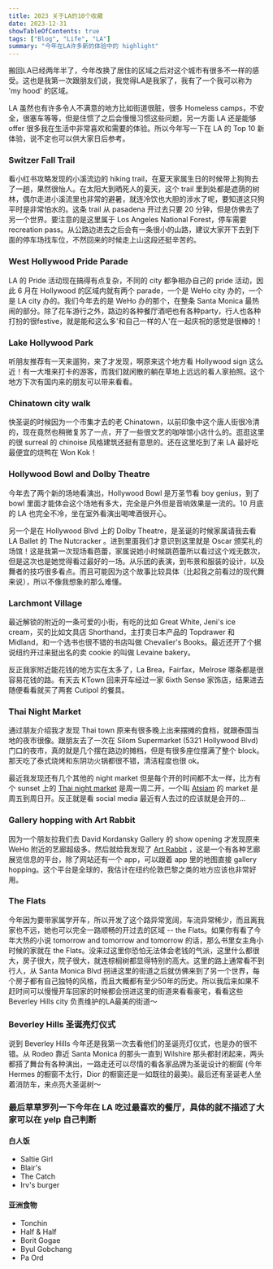 ```yaml
---
title: 2023 关于LA的10个收藏
date: 2023-12-31
showTableOfContents: true 
tags: ["Blog", "Life", "LA"]
summary: "今年在LA许多新的体验中的 highlight"
---
```


搬回LA已经两年半了，今年改换了居住的区域之后对这个城市有很多不一样的感受。这也是我第一次跟朋友们说，我觉得LA是我家了，我有了一个我可以称为 'my hood' 的区域。

LA 虽然也有许多令人不满意的地方比如街道很脏，很多 Homeless camps，不安全，很塞车等等，但是住惯了之后会慢慢习惯这些问题，另一方面 LA 还是能够 offer 很多我在生活中非常喜欢和需要的体验。所以今年写一下在 LA 的 Top 10 新体验，说不定也可以供大家日后参考。

### Switzer Fall Trail
看小红书攻略发现的小溪流边的 hiking trail，在夏天家属生日的时候带上狗狗去了一趟，果然很怡人。在太阳大到晒死人的夏天，这个 trail 里到处都是遮荫的树林，偶尔走进小溪流里也非常的避暑，就连冷饮也大胆的涉水了呢，要知道这只狗平时是非常怕水的。这条 trail 从 pasadena 开过去只要 20 分钟，但是仿佛去了另一个世界。要注意的是这里属于 Los Angeles National Forest，停车需要 recreation pass。从公路边进去之后会有一条很小的山路，建议大家开下去到下面的停车场找车位，不然回来的时候走上山这段还挺辛苦的。

### West Hollywood Pride Parade 
LA 的 Pride 活动现在搞得有点复杂，不同的 city 都争相办自己的 pride 活动，因此 6 月在 Hollywood 的区域内就有两个 parade，一个是 WeHo city 办的，一个是 LA city 办的。我们今年去的是 WeHo 办的那个，在整条 Santa Monica 最热闹的部分。除了花车游行之外，路边的各种餐厅酒吧也有各种party，行人也各种打扮的很festive，就是能和这么多'和自己一样的人'在一起庆祝的感觉是很棒的！

### Lake Hollywood Park 
听朋友推荐有一天来遛狗，来了才发现，啊原来这个地方看 Hollywood sign 这么近！有一大堆来打卡的游客，而我们就闲散的躺在草地上远远的看人家拍照。这个地方下次有国内来的朋友可以带来看看。

### Chinatown city walk 
快圣诞的时候因为一个市集才去的老 Chinatown，以前印象中这个唐人街很冷清的，现在竟然也稍微复苏了一点，开了一些很文艺的咖啡馆小店什么的。逛逛这里的很 surreal 的 chinoise 风格建筑还挺有意思的。还在这里吃到了来 LA 最好吃最便宜的烧鸭在 Won Kok！

### Hollywood Bowl and Dolby Theatre 
今年去了两个新的场地看演出，Hollywood Bowl 是万圣节看 boy genius，到了 bowl 里面才能体会这个场地有多大，完全是户外但是音响效果是一流的。10 月底的 LA 也完全不冷，坐在室外看演出喝啤酒很开心。

另一个是在 Hollywood Blvd 上的 Dolby Theatre，是圣诞的时候家属请我去看 LA Ballet 的 The Nutcracker 。进到里面我们才意识到这里就是 Oscar 颁奖礼的场馆！这是我第一次现场看芭蕾，家属说她小时候跳芭蕾所以看过这个戏无数次，但是这次也是她觉得看过最好的一场。从乐团的表演，到布景和服装的设计，以及舞者的技巧很多看点。而且可能因为这个故事比较具体（比起我之前看过的现代舞来说），所以不像我想象的那么难懂。

### Larchmont Village 
最近解锁的附近的一条可爱的小街，有吃的比如 Great White, Jeni's ice cream，买的比如文具店 Shorthand，主打卖日本产品的 Topdrawer 和 Midland，和一个选书也很不错的书店叫做 Chevalier's Books。最近还开了个据说纽约开过来挺出名的卖 cookie 的叫做 Levaine bakery。

反正我家附近能花钱的地方实在太多了，La Brea，Fairfax，Melrose 哪条都是很容易花钱的路。有天去 KTown 回来开车经过一家 6ixth Sense 家饰店，结果进去随便看看就买了两套 Cutipol 的餐具。

### Thai Night Market 
通过朋友介绍我才发现 Thai town 原来有很多晚上出来摆摊的食档，就跟泰国当地的夜市很像。跟朋友去了一次在 Silom Supermarket (5321 Hollywood Blvd) 门口的夜市，真的就是几个摆在路边的摊档，但是有很多座位摆满了整个 block。那天吃了泰式烧烤和东阴功火锅都很不错，清洁程度也很 ok。

最近我发现还有几个其他的 night market 但是每个开的时间都不太一样，比方有个 sunset 上的 [Thai night market](https://www.reddit.com/r/FoodLosAngeles/comments/w2lffw/thai_night_market_mondays_tuesdays_700_to_1000_pm/) 是周一周二开，一个叫 [Atsiam](https://www.atsiamnightmarket.com/) 的 market 是周五到周日开。反正就是看 social media 最近有人去过的应该就是会开的... 

### Gallery hopping with Art Rabbit 
因为一个朋友拉我们去 David Kordansky Gallery 的 show opening 才发现原来 WeHo 附近的艺廊超级多。然后就给我发现了 [Art Rabbit](https://www.artrabbit.com/places/united-states/los-angeles) ，这是一个有各种艺廊展览信息的平台，除了网站还有一个 app，可以跟着 app 里的地图直接 gallery hopping。这个平台是全球的，我估计在纽约伦敦巴黎之类的地方应该也非常好用。

### The Flats
今年因为要带家属学开车，所以开发了这个路异常宽阔，车流异常稀少，而且离我家也不远，她也可以完全一路顺畅的开过去的区域 -- the Flats。如果你有看了今年大热的小说 tomorrow and tomorrow and tomorrow 的话，那么书里女主角小时候的家就在 the Flats。没来过这里你恐怕无法体会老钱的气派，这里什么都很大，房子很大，院子很大，就连棕榈树都显得特别的高大。这里的路上通常看不到行人，从 Santa Monica Blvd 拐进这里的街道之后就仿佛来到了另一个世界，每个房子都有自己独特的风格，而且大概都有至少50年的历史。所以我后来如果不赶时间可以慢慢开车回家的时候都会拐进这里的街道来看看豪宅，看看这些 Beverley Hills city 负责维护的LA最美的街道～

### Beverley Hills 圣诞亮灯仪式
说到 Beverley Hills 今年还是我第一次去看他们的圣诞亮灯仪式，也是办的很不错。从 Rodeo 靠近 Santa Monica 的那头一直到 Wilshire 那头都封闭起来，两头都搭了舞台有各种演出，一路走还可以尽情的看各家品牌为圣诞设计的橱窗 (今年 Hermes 的橱窗不太行，Dior 的橱窗还是一如既往的最美)。最后还有圣诞老人坐着消防车，来点亮大圣诞树～ 

### 最后草草罗列一下今年在 LA 吃过最喜欢的餐厅，具体的就不描述了大家可以在 yelp 自己判断
#### 白人饭
- Saltie Girl
- Blair's 
- The Catch 
- Irv's burger

#### 亚洲食物
- Tonchin 
- Half & Half 
- Borit Gogae
- Byul Gobchang 
- Pa Ord